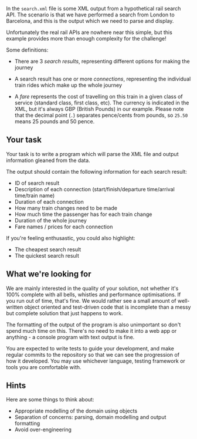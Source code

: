 In the `search.xml` file is some XML output from a hypothetical rail
search API. The scenario is that we have performed a search from London
to Barcelona, and this is the output which we need to parse and display.

Unfortunately the real rail APIs are nowhere near this simple, but this
example provides more than enough complexity for the challenge!

Some definitions:

* There are 3 *search results*, representing different options for
  making the journey

* A search result has one or more *connections*, representing the
  individual train rides which make up the whole journey

* A *fare* represents the cost of travelling on this train in a given
  class of service (standard class, first class, etc). The currency is
  indicated in the XML, but it's always GBP (British Pounds) in our example.
  Please note that the decimal point (`.`) separates pence/cents from pounds,
  so `25.50` means 25 pounds and 50 pence.

## Your task ##

Your task is to write a program which will parse the XML file and output
information gleaned from the data.

The output should contain the following information for each search
result:

* ID of search result
* Description of each connection (start/finish/departure time/arrival
  time/train name)
* Duration of each connection
* How many train changes need to be made
* How much time the passenger has for each train change
* Duration of the whole journey
* Fare names / prices for each connection

If you're feeling enthusastic, you could also highlight:

* The cheapest search result
* The quickest search result

## What we're looking for ##

We are mainly interested in the quality of your solution, not whether
it's 100% complete with all bells, whistles and performance
optimisations. If you run out of time, that's fine. We would rather see
a small amount of well-written object oriented and test-driven code that
is incomplete than a messy but complete solution that just happens to
work.

The formatting of the output of the program is also unimportant so don't
spend much time on this. There's no need to make it into a web app or
anything - a console program with text output is fine.

You are expected to write tests to guide your development, and make
regular commits to the repository so that we can see the progression of
how it developed. You may use whichever language, testing framework or
tools you are comfortable with.

## Hints ##

Here are some things to think about:

* Appropriate modelling of the domain using objects
* Separation of concerns: parsing, domain modelling and output
  formatting
* Avoid over-engineering
